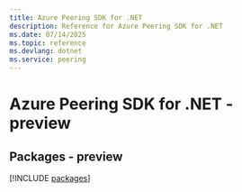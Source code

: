 ```yaml
---
title: Azure Peering SDK for .NET
description: Reference for Azure Peering SDK for .NET
ms.date: 07/14/2025
ms.topic: reference
ms.devlang: dotnet
ms.service: peering
---
```

# Azure Peering SDK for .NET - preview
## Packages - preview
[!INCLUDE [packages](peering-index.md)]